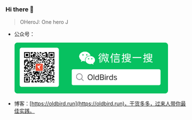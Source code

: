 ### Hi there 👋

> OHeroJ: One hero J

* 公众号：

  <img src="https://github.com/swiftdo/swiftdo.github.io/blob/master/wechat.png" width="420" />

* 博客：[https://oldbird.run](https://oldbird.run)，干货多多，过来人带你最佳实践。
